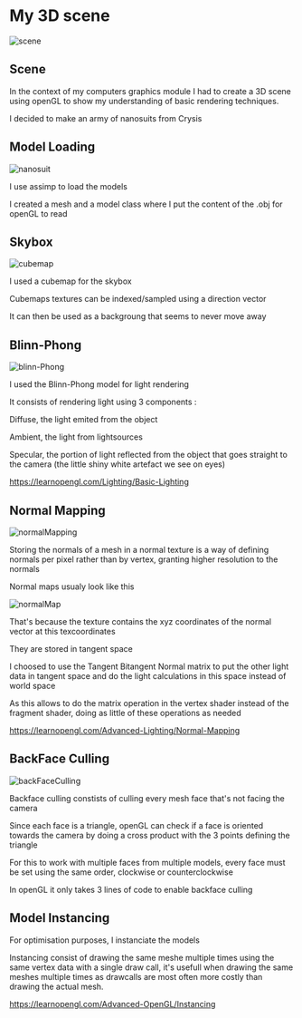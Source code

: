 # My 3D scene
![scene](/images/Scene.png)
## Scene
In the context of my computers graphics module I had to create a 3D scene using openGL to show my understanding of basic rendering techniques.

I decided to make an army of nanosuits from Crysis


## Model Loading
![nanosuit](/images/Nanosuit.png)

I use assimp to load the models

I created a mesh and a model class where I put the content of the .obj for openGL to read


## Skybox
![cubemap](/images/Cubemap.png)

I used a cubemap for the skybox

Cubemaps textures can be indexed/sampled using a direction vector

It can then be used as a backgroung that seems to never move away


## Blinn-Phong
![blinn-Phong](/images/BPhong.png)

I used the Blinn-Phong model for light rendering

It consists of rendering light using 3 components : 

Diffuse, the light emited from the object

Ambient, the light from lightsources 

Specular, the portion of light reflected from the object that goes straight to the camera (the little shiny white artefact we see on eyes)

https://learnopengl.com/Lighting/Basic-Lighting


## Normal Mapping
![normalMapping](/images/NMapping.png)

Storing the normals of a mesh in a normal texture is a way of defining normals per pixel rather than by vertex, granting higher resolution to the normals

Normal maps usualy look like this

![normalMap](/images/NormalMap.png)

That's because the texture contains the xyz coordinates of the normal vector at this texcoordinates


They are stored in tangent space

I choosed to use the Tangent Bitangent Normal matrix to put the other light data in tangent space and do the light calculations in this space instead of world space

As this allows to do the matrix operation in the vertex shader instead of the fragment shader, doing as little of these operations as needed 

https://learnopengl.com/Advanced-Lighting/Normal-Mapping


## BackFace Culling
![backFaceCulling](/images/BFCulling.png)

Backface culling constists of culling every mesh face that's not facing the camera

Since each face is a triangle, openGL can check if a face is oriented towards the camera by doing a cross product with the 3 points defining the triangle

For this to work with multiple faces from multiple models, every face must be set using the same order, clockwise or counterclockwise

In openGL it only takes 3 lines of code to enable backface culling


## Model Instancing
For optimisation purposes, I instanciate the models

Instancing consist of drawing the same meshe multiple times using the same vertex data with a single draw call, it's usefull when drawing the same meshes multiple times as drawcalls are most often more costly than drawing the actual mesh.

https://learnopengl.com/Advanced-OpenGL/Instancing
